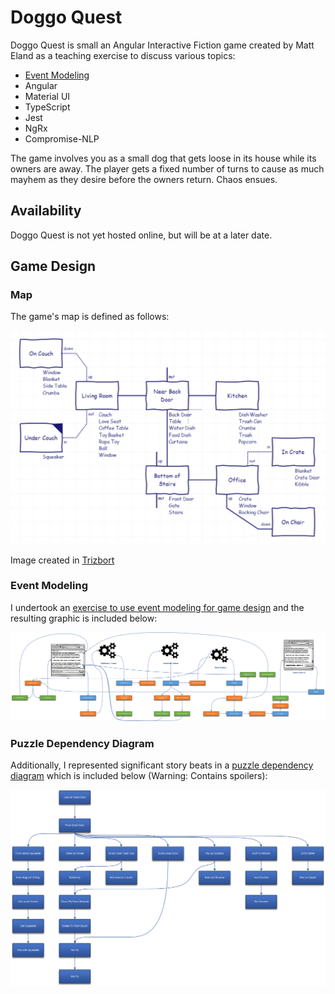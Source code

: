 # Doggo Quest

Doggo Quest is small an Angular Interactive Fiction game created by Matt Eland as a teaching exercise to discuss various topics:

- [Event Modeling](https://killalldefects.com/2020/02/01/game-design-with-event-modeling/)
- Angular
- Material UI
- TypeScript
- Jest
- NgRx
- Compromise-NLP

The game involves you as a small dog that gets loose in its house while its owners are away. The player gets a fixed number of turns to cause as much mayhem as they desire before the owners return. Chaos ensues.

## Availability

Doggo Quest is not yet hosted online, but will be at a later date.

## Game Design

### Map

The game's map is defined as follows:

![Doggo Quest Map](Images\Map.png)

Image created in [Trizbort](https://github.com/genstein/trizbort)

### Event Modeling

I undertook an [exercise to use event modeling for game design](https://killalldefects.com/2020/02/01/game-design-with-event-modeling/) and the resulting graphic is included below:

![Event Modeling Diagram](images\EventModeling.png)

### Puzzle Dependency Diagram

Additionally, I represented significant story beats in a [puzzle dependency diagram](http://thewebsiteisdown.com/twidblog/puzzle-dependency-graph-primer/) which is included below (Warning: Contains spoilers):

![Puzzle Dependency Diagram](images\Dependencies.png)
